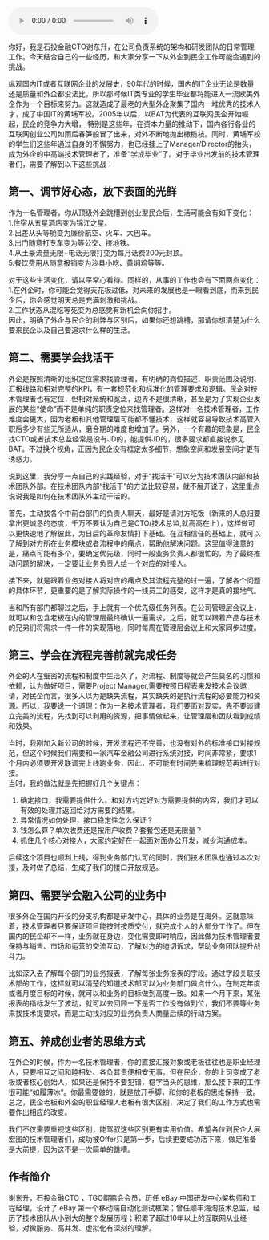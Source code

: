 <audio title="第154讲 _ 谢东升：说说技术管理者从外企到民企的挑战" src="https://static001.geekbang.org/resource/audio/74/ea/74a202a90440a9b42b9c4bf7f485beea.mp3" controls="controls"></audio> 
<p>你好，我是石投金融CTO谢东升，在公司负责系统的架构和研发团队的日常管理工作。今天结合自己的一些经历，和大家分享一下从外企到民企工作可能会遇到的挑战。</p><p>纵观国内IT或者互联网企业的发展史，90年代的时候，国内的IT企业无论是数量还是质量和外企都没法比，所以那时候IT类专业的学生毕业都将能进入一流欧美外企作为一个目标来努力。这就造成了最老的大型外企聚集了国内一堆优秀的技术人才，成了中国IT的黄埔军校。2005年以后，以BAT为代表的互联网民企开始崛起，民企的竞争力大增， 特别是这些年，在资本力量的推动下，国内各行各业的互联网创业公司如雨后春笋般冒了出来，对外不断地抛出橄榄枝。同时，黄埔军校的学生们这些年通过自身的不懈努力，也已经挂上了Manager/Director的抬头，成为外企的中高端技术管理者了，准备”学成毕业”了。对于毕业出发前的技术管理者们，需要了解到以下这些挑战：</p><h2>第一、调节好心态，放下表面的光鲜</h2><p>作为一名管理者，你从顶级外企跳槽到创业型民企后，生活可能会有如下变化：<br>
1.住宿从五星酒店变为锦江之星。<br>
2.出差从头等舱变为廉价航空、火车、大巴车。<br>
3.出门随意打专车变为等公交、挤地铁。<br>
4.从土豪流量无限+电话无限打变为每月话费200元封顶。<br>
5.餐饮费用从随意报销变为沙县小吃、黄焖鸡等等。</p><!-- [[[read_end]]] --><p>对于这些生活变化，请以平常心看待。同样的，从事的工作也会有下面两点变化：<br>
1.在外企时，你可能会觉得天花板过低，对未来的发展也是一眼看到底，而来到民企后，你会感觉明天总是充满刺激和挑战。<br>
2.工作状态从混吃等死变为总感觉有新机会向你招手。<br>
因此，明确了外企与民企的利弊与区别后，如果你还想跳槽，那请你想清楚为什么要来民企以及自己要追求什么样的生活。</p><h2>第二、需要学会找活干</h2><p>外企是按照清晰的组织定位需求找管理者，有明确的岗位描述、职责范围及说明、汇报线路和相对完整的KPI，有一套规范化和标准化的管理要求和逻辑。民企对技术管理者也有定位，但相对笼统和宽泛，边界不是很清晰，甚至是为了实现企业发展的某些“使命”而不是单纯的职责定位来找管理者。这样对一名技术管理者，工作难度会更大，因为老板和其他管理层可能都不懂技术，这样就容易导致技术高管入职后多少有些无所适从，磨合期的难度也增加了。另外，一个有趣的现象是，民企找CTO或者技术总监经常是没有JD的，能提供JD的，很多要求都直接说参见BAT。不过换个视角，正因为民企没有框定太多细节，想象空间和发展空间才更有诱惑力。</p><p>说到这里，我分享一点自己的实践经验，对于“找活干”可以分为技术团队内部和技术团队外部。在技术团队内部“找活干”的方法比较容易，就不展开说了，这里重点说说我是如何在技术团队外主动干活的。</p><p>首先，主动找各个中前台部门的负责人聊天，最好是请对方吃饭（新来的人总归要拿出更诚恳的态度，千万不要认为自己是CTO/技术总监,就高高在上），这样做可以更快速地了解彼此，为日后的革命友情打下基础。在互相信任的基础上，就可以了解到对方所在业务模块或者流程中的痛点，帮助他解决问题。这里值得注意的是，痛点可能有多个，要确定优先级，同时一般业务负责人都很忙的，为了最终推动问题的解决，一定要让业务负责人给一个对应的对接人。</p><p>接下来，就是跟着业务对接人将对应的痛点及其流程完整的过一遍，了解各个问题的具体环节，更重要的是了解实际操作的一线员工的感受，这样才是真的接地气。</p><p>当和所有部门都聊过之后，手上就有一个优先级任务列表。在公司管理层会议上，就可以和包含老板在内的管理层最终确认一遍需求。之后，就可以跟着产品与技术的兄弟们将需求一件一件的实现落地，同时每周在管理层会议上和大家同步进度。</p><h2>第三、学会在流程完善前就完成任务</h2><p>外企的人在细密的流程和制度中生活久了，对流程、制度等就会产生莫名的习惯和依赖，认为做好项目，需要Project Manager,需要按照日程表来发技术会议邀请，对民企而言，很多人以为是缺失流程，其实缺失的是执行流程的必要能力和资源。所以，我要说一个道理：作为一名技术管理者，我们要面对现实，先不要谈建立完美的流程，先找到可以利用的资源，把事情做起来，让管理层和团队看到成绩和效果。</p><p>当时，我刚加入新公司的时候，开发流程还不完善，也没有对外的标准接口对接规范，但这个时候我们需要和一家汽车金融公司进行系统对接，时间非常紧，要求1个月内必须要开发联调完上线跑业务，因此，不可能有时间先来梳理规范再进行对接。<br>
当时，我的做法就是先把握好几个关键点：</p><ol>
<li>确定接口，我需要提供什么。和对方约定好对方需要提供的内容，我们才可以有效的处理并返回给对方需要的结果。</li>
<li>异常情况如何处理，接口稳定性怎么保证？</li>
<li>钱怎么算？单次收费还是按用户收费？套餐包还是无限量？</li>
<li>抓住几个核心对接人，大家约定好在一起面对面办公开发，减少沟通成本。</li>
</ol><p>后续这个项目也顺利上线，得到业务部门认可的同时，我们技术团队也通过本次对接，及时做了总结，生成了我们的接口开放规范。</p><h2>第四、需要学会融入公司的业务中</h2><p>很多外企在国内开设的分支机构都是研发中心，具体的业务是在海外。这就意味着，技术管理者只要保证项目能按时按质交付，就完成个人的大部分工作了。但在国内的民企却不一样，业务就在身边，变化需要即时响应，因此做为技术管理者要保持与销售、市场和运营的交流互动，了解对方的迫切诉求，帮助业务团队提升战斗力。</p><p>比如深入去了解每个部门的业务报表，了解每张业务报表的字段。通过字段关联技术部的工作，这样就可以清楚的知道技术部可以为业务部门做点什么，在制定年度或者月度目标的时候，就可以和业务的目标做到高度一致。如果一个月下来，某张报表的指标发生了波动，就可以去回顾一下是否工作没有做到位，我们不要等业务来找技术提要求，而是主动找对应的业务负责人商量后续的行动方案。</p><h2>第五、养成创业者的思维方式</h2><p>在外企的时候，作为一名技术管理者，你的直接汇报对象或老板往往也是职业经理人，只要相互之间和睦相处、各负其责便相安无事。但在民企，你的上司变成了老板或者核心创始人，如果还是保持不要犯错，稳字当头的思维，那么接下来的工作很可能“如履薄冰”。你最需要做的，就是放开手脚，和你的老板的思维保持一致。总之，民企老板和外企的职业经理人老板有很大区别，决定了我们的工作方式也需要作出相应的改变。</p><p>我们不仅需要重视这些区别，能驾驭这些区别更有实用价值。希望各位到民企大展宏图的技术管理者们，成功被Offer只是第一步，后续更要成功活下来，做足准备是大前提，因为这不是一次简单的跳槽。</p><h2>作者简介</h2><p>谢东升，石投金融CTO ，TGO鲲鹏会会员，历任 eBay 中国研发中心架构师和工程经理，设计了 eBay 第一个移动端自动化测试框架；曾任顺丰海淘技术总监，经历了技术团队从小到大的整个发展历程；积累了超过10年以上的互联网从业经验，对微服务、高并发、虚拟化有深刻的理解。</p><p></p>